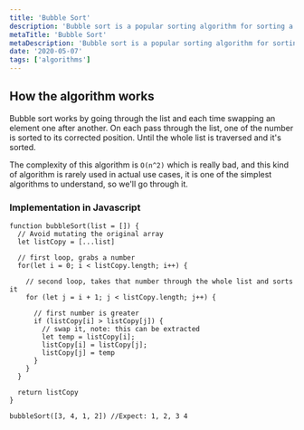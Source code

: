 ```yaml
---
title: 'Bubble Sort'
description: 'Bubble sort is a popular sorting algorithm for sorting a list'
metaTitle: 'Bubble Sort'
metaDescription: 'Bubble sort is a popular sorting algorithm for sorting a list'
date: '2020-05-07'
tags: ['algorithms']
---
```


## How the algorithm works

Bubble sort works by going through the list and each time swapping an element one after another. On each pass through the list, one of the number is sorted to its corrected position. Until the whole list is traversed and it's sorted.

The complexity of this algorithm is `O(n^2)` which is really bad, and this kind of algorithm is rarely used in actual use cases, it is one of the simplest algorithms to understand, so we'll go through it.

### Implementation in Javascript

```
function bubbleSort(list = []) {
  // Avoid mutating the original array
  let listCopy = [...list]

  // first loop, grabs a number
  for(let i = 0; i < listCopy.length; i++) {

    // second loop, takes that number through the whole list and sorts it
    for (let j = i + 1; j < listCopy.length; j++) {

      // first number is greater
      if (listCopy[i] > listCopy[j]) {
        // swap it, note: this can be extracted
        let temp = listCopy[i];
        listCopy[i] = listCopy[j];
        listCopy[j] = temp
      }
    }
  }

  return listCopy
}

bubbleSort([3, 4, 1, 2]) //Expect: 1, 2, 3 4
```
